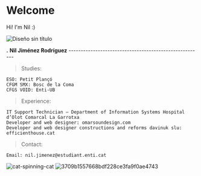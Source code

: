 # Welcome

Hi! I'm Nil :)

                                                                
![Diseño sin título](https://github.com/user-attachments/assets/376572d8-63a0-4bf4-b3f6-f65cae6254a6)

**.** **Nil Jiménez Rodríguez** -------------------------------------------------------

> Studies:

	ESO: Petit Plançó​ 
	CFGM SMX: Bosc de la Coma​
	CFGS VOID: Enti​-UB

> Experience:

	IT Support Technician – Department of Information Systems Hospital d’Olot Comarcal La Garrotxa​
	Developer and web designer: omarsoundesign.com ​
	Developer and web designer constructions and reforms davinuk slu: efficienthouse.cat​

> Contact:
	
	Email: nil.jimenez@estudiant.enti.cat
  
![cat-spinning-cat](https://github.com/user-attachments/assets/39467914-456e-408c-a688-d85e7a2ed8ab)  ![3709b1557668bdf228ce3fa9f0ae4743](https://github.com/user-attachments/assets/a58f45c6-f5e4-44b4-bfb7-6bdecae7a983)






                                                                                                                              
                                                                                                    


